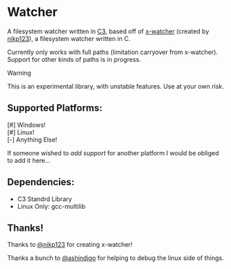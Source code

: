 # Watcher

A filesystem watcher written in [C3](https://c3-lang.org/), based off of [x-watcher](https://github.com/nikp123/x-watcher/tree/main) (created by [nikp123](https://github.com/nikp123)), a filesystem watcher written in C. 

Currently only works with full paths (limitation carryover from x-watcher). Support for other kinds of paths is in progress.

> [!WARNING]
> This is an experimental library, with unstable features. Use at your own risk.

## Supported Platforms:  
[#] Windows!  
[#] Linux!  
[-] Anything Else!  

If someone wished to *add support* for another platform I would be obliged to add it here... 

## Dependencies:  
- C3 Standrd Library  
- Linux Only: gcc-multilib  

## Thanks!

Thanks to [@nikp123](https://github.com/nikp123) for creating x-watcher!

Thanks a bunch to [@ashindigo](https://github.com/ashindigo) for helping to debug the linux side of things.